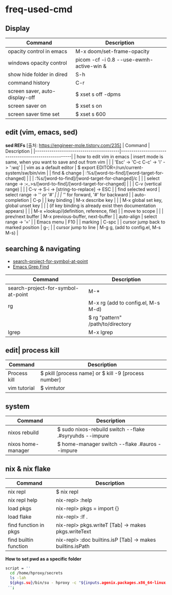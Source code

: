 # freq-used-cmd

## Display
| Command                                | Description                                          |
|----------------------------------------|------------------------------------------------------|
| opacity control in emacs               | M-x doom/set-frame-opacity                          |
| windows opacity control                | picom -cf -i 0.8 --use-ewmh-active-win &            |
| show hide folder in dired              | S-h                                                  |
| command history                        | C-r                                                  |
| screen saver, auto-display-off         | $ xset s off -dpms                                  |
| screen saver on                        | $ xset s on                                         |
| screen saver time set                  | $ xset s 600                                        |

## edit (vim, emacs, sed)

**sed REFs** [출처: https://engineer-mole.tistory.com/235]
| Command                                 | Description                                          |
|-----------------------------------------|------------------------------------------------------|
| how to edit vim in emacs                | insert mode is same, when you want to save and out from vim |
|                                         | 'Esc' -> 'C-c C-c' -> 'i' -> ':wq'                   |
| vim as a default editor                 | $ export EDITOR=/run/current-system/sw/bin/vim       |
| find & change                           | :%s/[word-to-find]/[word-target-for-changed]         |
|                                         | :%s/[word-to-find]/[word-target-for-changed]/c       |
|                                         | select range -> :`<,`>s/[word-to-find]/[word-target-for-changed] |
|                                         | C-v (vertical range)                                |
|                                         | C-v -> S-i -> [string-to-replace] -> ESC            |
| find selected word                      | select range -> '*' or '#'                           |
|                                         | '*' for forward, '#' for backward                   |
| auto-completion                         | C-p                                                  |
| key binding                             | M-x describe key                                     |
|                                         | M-x global set key, global unset key                 |
|                                         | (if key binding is already exist then documentation appears) |
|                                         | M-x +lookup/(definition, reference, file)           |
| move to scope                           |                                                      |
| prev/next buffer                        | M-x previous-buffer, next-buffer                     |
| auto-align                              | select range -> '='                                  |
| Emacs menu                              | F10                                                  |
| marking                                 | C-spc                                                |
| cursor jump back to marked position     | g-;                                                  |
| cursor jump to line                     | M-g g, (add to config.el, M-s M-s)                   |

## searching & navigating
- [search-project-for-symbol-at-point](https://chat.openai.com/c/6f494164-3e37-4c7d-bab3-37fab38736e0)
- [Emacs Grep Find](http://xahlee.info/emacs/emacs/emacs_grep_find.html)

| Command                                    | Description                                          |
|--------------------------------------------|------------------------------------------------------|
| search-project-for-symbol-at-point        | M-*                                                  |
| rg                                         | M-x rg (add to config.el, M-s M-d)                   |
|                                           | $ rg "pattern" /path/to/directory                   |
| lgrep                                      | M-x lgrep                                            |

## edit| process kill
| Command                                  | Description                                           |
|------------------------------------------|-------------------------------------------------------|
| Process kill                             | $ pkill [process name] or $ kill -9 [process number]   |
| vim tutorial                             | $ vimtutor                                           |

## system
| Command                                   | Description                                             |
|-------------------------------------------|---------------------------------------------------------|
| nixos rebuild                            | $ sudo nixos-rebuild switch --flake .#syryuhds --impure  |
| nixos home-manager                       | $ home-manager switch --flake .#auros --impure          |

## nix & nix flake
| Command                                   | Description                                             |
|-------------------------------------------|---------------------------------------------------------|
| nix repl                                  | $ nix repl                                              |
| nix repl help                             | nix-repl> :help                                         |
| load pkgs                                 | nix-repl> pkgs = import <nixpkgs> {}                    |
| load flake                                | nix-repl> :lf .                                         |
| find function in pkgs                    | nix-repl> pkgs.writeT [Tab] -> makes pkgs.writeText     |
| find builtin function                    | nix-repl> :doc builtins.isP [Tab] -> makes builtins.isPath |

**How to set pwd as a specific folder**
```bash
script = ''
  cd /home/hproxy/secrets
  ls -lah
  ${pkgs.su}/bin/su - hproxy -c "${inputs.agenix.packages.x86_64-linux.default}/bin/agenix -d /home/hproxy/secrets/wg-hproxy.age | ${pkgs.sudo}/bin/sudo ${pkgs.coreutils}/bin/tee /run/agenix.d/1/wg"
 '';
